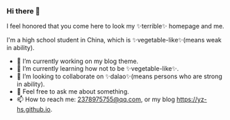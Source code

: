 ### Hi there 👋

I feel honored that you come here to look my ✨terrible✨ homepage and me.

I'm a high school student in China, which is ✨vegetable-like✨(means weak in ability).

- 🔭 I’m currently working on my blog theme.
- 🌱 I’m currently learning how not to be ✨vegetable-like✨.
- 👯 I’m looking to collaborate on ✨dalao✨(means persons who are strong in ability).
- 💬 Feel free to ask me about something.
- 📫 How to reach me: 2378975755@qq.com, or my blog https://yz-hs.github.io.
